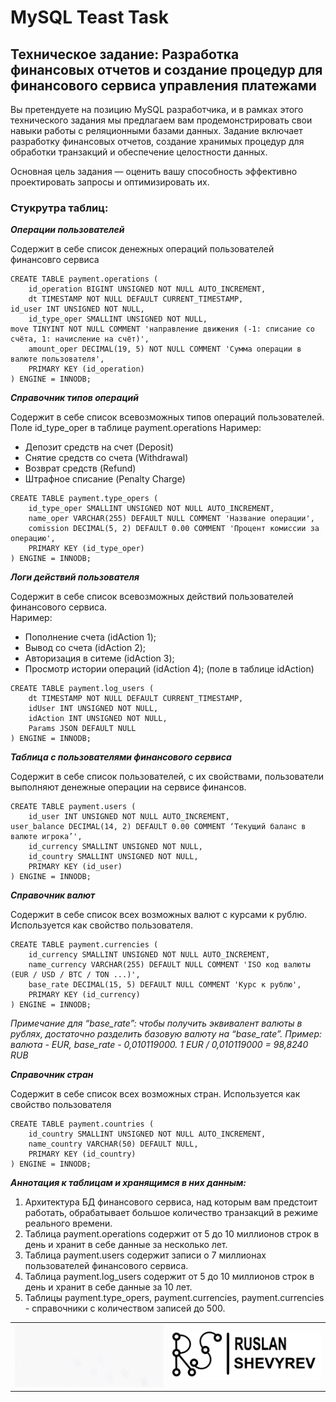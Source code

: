 # MySQL Teast Task

## Техническое задание: Разработка финансовых отчетов и создание процедур для финансового сервиса управления платежами

Вы претендуете на позицию MySQL разработчика, и в рамках этого технического задания мы предлагаем вам продемонстрировать свои навыки работы с реляционными базами данных. Задание включает разработку финансовых отчетов, создание хранимых процедур для обработки транзакций и обеспечение целостности данных.

Основная цель задания — оценить вашу способность эффективно проектировать запросы и оптимизировать их.

### Стукрутра таблиц:

***Операции пользователей***

Содержит в себе список денежных операций пользователей финансовго сервиса

```
CREATE TABLE payment.operations (
	id_operation BIGINT UNSIGNED NOT NULL AUTO_INCREMENT,
	dt TIMESTAMP NOT NULL DEFAULT CURRENT_TIMESTAMP,
id_user INT UNSIGNED NOT NULL,
	id_type_oper SMALLINT UNSIGNED NOT NULL,
move TINYINT NOT NULL COMMENT 'направление движения (-1: списание со счёта, 1: начисление на счёт)',
	amount_oper DECIMAL(19, 5) NOT NULL COMMENT 'Сумма операции в валюте пользователя',
	PRIMARY KEY (id_operation)
) ENGINE = INNODB;
```

***Справочник типов операций***

Содержит в себе список всевозможных типов операций пользователей.  Поле id_type_oper в таблице payment.operations
Наример:
- Депозит средств на счет (Deposit)
- Снятие средств со счета (Withdrawal)
- Возврат средств (Refund)
- Штрафное списание (Penalty Charge)


```
CREATE TABLE payment.type_opers (
	id_type_oper SMALLINT UNSIGNED NOT NULL AUTO_INCREMENT,
	name_oper VARCHAR(255) DEFAULT NULL COMMENT 'Название операции',
	comission DECIMAL(5, 2) DEFAULT 0.00 COMMENT 'Процент комиссии за операцию',
	PRIMARY KEY (id_type_oper)
) ENGINE = INNODB;
```

***Логи действий пользователя***

Содержит в себе список всевозможных действий пользователей финансового сервиса.  
Наример:
- Пополнение счета (idAction 1);
- Вывод со счета (idAction 2);
- Авторизация в ситеме (idAction 3);
- Просмотр истории операций (idAction 4);
(поле в таблице idAction)

```
CREATE TABLE payment.log_users (
	dt TIMESTAMP NOT NULL DEFAULT CURRENT_TIMESTAMP,
	idUser INT UNSIGNED NOT NULL,
	idAction INT UNSIGNED NOT NULL,
	Params JSON DEFAULT NULL
) ENGINE = INNODB;
```

***Таблица с пользователями финансового сервиса***


Содержит в себе список пользователей, с их свойствами, пользователи выполняют денежные операции на сервисе финансов.

```
CREATE TABLE payment.users (
	id_user INT UNSIGNED NOT NULL AUTO_INCREMENT,
user_balance DECIMAL(14, 2) DEFAULT 0.00 COMMENT ‘Текущий баланс в валюте игрока’',
	id_currency SMALLINT UNSIGNED NOT NULL,
	id_country SMALLINT UNSIGNED NOT NULL,
	PRIMARY KEY (id_user)
) ENGINE = INNODB;
```

***Справочник валют***

Содержит в себе список всех возможных валют с курсами к рублю. Используется как свойство пользователя.

```
CREATE TABLE payment.currencies (
	id_currency SMALLINT UNSIGNED NOT NULL AUTO_INCREMENT,
	name_currency VARCHAR(255) DEFAULT NULL COMMENT 'ISO код валюты (EUR / USD / BTC / TON ...)',
	base_rate DECIMAL(15, 5) DEFAULT NULL COMMENT 'Курс к рублю',
	PRIMARY KEY (id_currency)
) ENGINE = INNODB;
```

*Примечание для “base_rate”: чтобы получить эквивалент валюты в рублях, достаточно разделить базовую валюту на “base_rate”. Пример: валюта - EUR, base_rate - 0,010119000. 1 EUR / 0,010119000 = 98,8240 RUB*


***Справочник стран***

Содержит в себе список всех возможных стран. Используется как свойство пользователя

```
CREATE TABLE payment.countries (
	id_country SMALLINT UNSIGNED NOT NULL AUTO_INCREMENT,
	name_country VARCHAR(50) DEFAULT NULL,
	PRIMARY KEY (id_country)
) ENGINE = INNODB;
```

***Аннотация к таблицам и хранящимся в них данным:***

1. Архитектура БД финансового сервиса, над которым вам предстоит работать, обрабатывает большое количество транзакций в режиме реального времени.
2. Таблица payment.operations содержит от 5 до 10 миллионов строк в день и хранит в себе данные за несколько лет.
3. Таблица payment.users содержит записи о 7 миллионах пользователей финансового сервиса.
4. Таблица payment.log_users содержит от 5 до 10 миллионов строк в день и хранит в себе данные за 10 лет.
5. Таблицы payment.type_opers, payment.currencies, payment.currencies  - справочники с количеством записей до 500.


<table>
	<tr>
		<td valign="center" width="49%"><img src="https://github.com/Ruslan-Shevyrev/Ruslan-Shevyrev/blob/main/logoRS/logo_mini.gif" title="logo"></td>
		<td valign="center" width="49%"><img src="https://github.com/Ruslan-Shevyrev/Ruslan-Shevyrev/blob/main/logoRS/logoRS_FULL.png" title="RuslanShevyrev"></td>
	</tr>
</table>